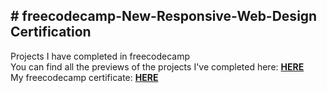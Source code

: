 <h2># freecodecamp-New-Responsive-Web-Design Certification </h2>
Projects I have completed in freecodecamp
<br>
You can find all the previews of the projects I've completed here: <a href="https://vercel.com/0xberkecanakdemir"> <strong>HERE</strong> </a>
<br>
My freecodecamp certificate: <a href="https://www.freecodecamp.org/certification/0xBerkecanAkdemir/responsive-web-design"> <strong>HERE</strong> </a>
